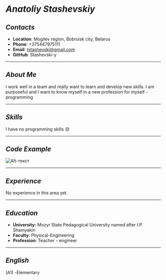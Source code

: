 # ***Anatoliy Stashevskiy***
## *Contacts*
* **Location**: Mogilev region, Bobruisk city, Belarus
* **Phone**: +375447975111
* **Email**: tstashevski@gmail.com
* **GitHub**: Stashevski-y
___
## *About Me*
I work well in a team and really want to learn and develop new skills. I am purposeful and I want to know myself in a new profession for myself - programming
___
## *Skills*
I have no programming skills  :worried:
___
## *Code Example*
![Alt-текст](https://github.com/Stashevski-y/rsschool-cv/assets/126322983/22df10b2-6244-4e0c-a6cd-523783e53242)

___
## *Experience* 
No experience in this area yet.

___
## *Education*
* **University:** Mozyr State Pedagogical University named after I.P. Shamyakin
* **Faculty**: Physical-Engineering
* **Profession**: Teacher - engineer
___
## *English*
(A1) -Еlementary
